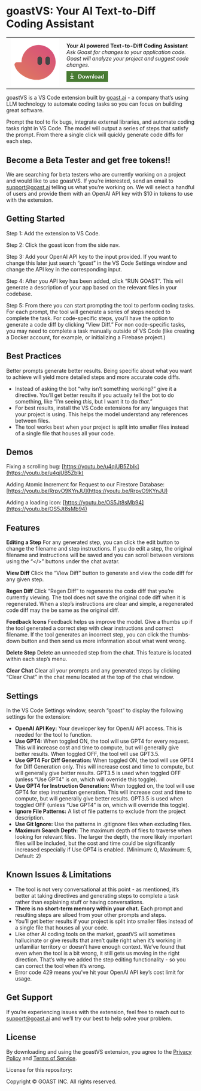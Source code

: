 
<!--
Copyright © GOAST INC.
All rights reserved.
-->

# goastVS: Your AI Text-to-Diff Coding Assistant

<table style="width: 100%; border-style: none;"><tr>
<td style="width: 140px; text-align: center;"><a href="https://marketplace.visualstudio.com/items?itemName=goast-ai.goast"><img width="128px" src="docs/images/goast.png" alt="Goast logo"/></a></td>
<td>
<strong>Your AI powered Text-to-Diff Coding Assistant</strong><br />
<i>Ask Goast for changes to your application code. Goast will analyze your project and suggest code changes.<br />
<strong><a href="https://marketplace.visualstudio.com/items?itemName=goast-ai.goast"><img src="docs/images/download.png" alt="Download now!"/></a></strong></i><br>
</td>
</tr></table>

goastVS is a VS Code extension built by [goast.ai](https://goast.ai) - a company that’s using LLM technology to automate coding tasks so you can focus on building great software.

Prompt the tool to fix bugs, integrate external libraries, and automate coding tasks right in VS Code. The model will output a series of steps that satisfy the prompt. From there a single click will quickly generate code diffs for each step.

## Become a Beta Tester and get free tokens!!

We are searching for beta testers who are currently working on a project and would like to use goastVS. If you’re interested, send an email to [support@goast.ai](mailto:support@goast.ai) telling us what you’re working on. We will select a handful of users and provide them with an OpenAI API key with $10 in tokens to use with the extension.

## Getting Started

Step 1: Add the extension to VS Code.

Step 2: Click the goast icon from the side nav.

Step 3: Add your OpenAI API key to the input provided. If you want to change this later just search “goast” in the VS Code Settings window and change the API key in the corresponding input.

Step 4: After you API key has been added, click “RUN GOAST”. This will generate a description of your app based on the relevant files in your codebase.

Step 5: From there you can start prompting the tool to perform coding tasks. For each prompt, the tool will generate a series of steps needed to complete the task. For code-specific steps, you’ll have the option to generate a code diff by clicking “View Diff.” For non code-specific tasks, you may need to complete a task manually outside of VS Code (like creating a Docker account, for example, or initializing a Firebase project.)

## Best Practices

Better prompts generate better results. Being specific about what you want to achieve will yield more detailed steps and more accurate code diffs.

-   Instead of asking the bot “why isn’t something working?” give it a directive. You’ll get better results if you actually tell the bot to do something, like “I’m seeing *this*, but I want it to do *that*.”
-   For best results, install the VS Code extensions for any languages that your project is using. This helps the model understand any references between files.
- The tool works best when your project is split into smaller files instead of a single file that houses all your code.

## Demos

Fixing a scrolling bug: [https://youtu.be/u4qjUB5ZbIk](https://youtu.be/u4qjUB5ZbIk)

Adding Atomic Increment for Request to our Firestore Database: [https://youtu.be/RrpvO9KYnJU](https://youtu.be/RrpvO9KYnJU)

Adding a loading icon: [https://youtu.be/OS5Jt8sMb94](https://youtu.be/OS5Jt8sMb94)

## Features

**Editing a Step**
For any generated step, you can click the edit button to change the filename and step instructions. If you do edit a step, the original filename and instructions will be saved and you can scroll between versions using the “</>” buttons under the chat avatar.

**View Diff**
Click the “View Diff” button to generate and view the code diff for any given step.

**Regen Diff**
Click “Regen Diff” to regenerate the code diff that you’re currently viewing. The tool does not save the original code diff when it is regenerated. When a step’s instructions are clear and simple, a regenerated code diff may the be same as the original diff.

**Feedback Icons**
Feedback helps us improve the model. Give a thumbs up if the tool generated a correct step with clear instructions and correct filename. If the tool generates an incorrect step, you can click the thumbs-down button and then send us more information about what went wrong.

**Delete Step**
Delete an unneeded step from the chat. This feature is located within each step’s menu.

**Clear Chat**
Clear all your prompts and any generated steps by clicking “Clear Chat” in the chat menu located at the top of the chat window.

## Settings

In the VS Code Settings window, search “goast” to display the following settings for the extension:

-   **OpenAI API Key:** Your developer key for OpenAI API access. This is needed for the tool to function.
-   **Use GPT4:** When toggled ON, the tool will use GPT4 for every request. This will increase cost and time to compute, but will generally give better results. When toggled OFF, the tool will use GPT3.5.
-   **Use GPT4 For Diff Generation:** When toggled ON, the tool will use GPT4 for Diff Generation only. This will increase cost and time to compute, but will generally give better results. GPT3.5 is used when toggled OFF (unless “Use GPT4” is on, which will override this toggle).
-   **Use GPT4 for Instruction Generation:** When toggled on, the tool will use GPT4 for step instruction generation. This will increase cost and time to compute, but will generally give better results. GPT3.5 is used when toggled OFF (unless “Use GPT4” is on, which will override this toggle).
-   **Ignore File Patterns:** A list of file patterns to exclude from the project description.
-   **Use Git Ignore:** Use the patterns in .gitignore files when excluding files.
-   **Maximum Search Depth:** The maximum depth of files to traverse when looking for relevant files. The larger the depth, the more likely important files will be included, but the cost and time could be significantly increased especially if Use GPT4 is enabled.  (Minimum: 0, Maximum: 5, Default: 2)


## Known Issues & Limitations

-   The tool is not very conversational at this point - as mentioned, it’s better at taking directives and generating steps to complete a task rather than explaining stuff or having conversations.
-   **There is no short-term memory within your chat.** Each prompt and resulting steps are siloed from your other prompts and steps.
-   You’ll get better results if your project is split into smaller files instead of a single file that houses all your code.
-   Like other AI coding tools on the market, goastVS will sometimes hallucinate or give results that aren’t quite right when it’s working in unfamiliar territory or doesn’t have enough context. We’ve found that even when the tool is a bit wrong, it still gets us moving in the right direction. That’s why we added the step editing functionality - so you can correct the tool when it’s wrong.
-   Error code 429 means you’ve hit your OpenAI API key’s cost limit for usage.

## Get Support

If you’re experiencing issues with the extension, feel free to reach out to [support@goast.ai](mailto:support@goast.ai) and we’ll try our best to help solve your problem.

## License

By downloading and using the goastVS extension, you agree to the [Privacy Policy](https://www.termsfeed.com/live/b4135711-b392-40b7-9894-38b6e5bca482) and [Terms of Service](https://www.termsfeed.com/live/cb1d6364-6249-40f1-939c-3e5935eaa7fc).

License for this repository:

Copyright © GOAST INC. All rights reserved.
